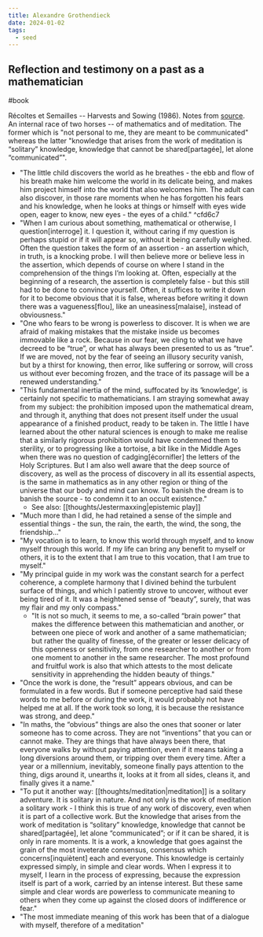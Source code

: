 ```yaml
---
title: Alexandre Grothendieck
date: 2024-01-02
tags:
  - seed
---
```

## Reflection and testimony on a past as a mathematician

#book 

Récoltes et Semailles -- Harvests and Sowing (1986). Notes from [source](https://tongchow.github.io/ReSI.pdf). An internal race of two horses -- of mathematics and of meditation. The former which is "not personal to me, they are meant to be communicated" whereas the latter "knowledge that arises from the work of meditation is “solitary” knowledge, knowledge that cannot be shared[partagée], let alone “communicated”".

- "The little child discovers the world as he breathes - the ebb and flow of his breath make him welcome the world in its delicate being, and makes him project himself into the world that also welcomes him. The adult can also discover, in those rare moments when he has forgotten his fears and his knowledge, when he looks at things or himself with eyes wide open, eager to know, new eyes - the eyes of a child." ^cfd6c7
- "When I am curious about something, mathematical or otherwise, I question[interroge] it. I question it, without caring if my question is perhaps stupid or if it will appear so, without it being carefully weighed. Often the question takes the form of an assertion - an assertion which, in truth, is a knocking probe. I will then believe more or believe less in the assertion, which depends of course on where I stand in the comprehension of the things I’m looking at. Often, especially at the beginning of a research, the assertion is completely false - but this still had to be done to convince yourself. Often, it suffices to write it down for it to become obvious that it is false, whereas before writing it down there was a vagueness[flou], like an uneasiness[malaise], instead of obviousness."
- "One who fears to be wrong is powerless to discover. It is when we are afraid of making mistakes that the mistake inside us becomes immovable like a rock. Because in our fear, we cling to what we have decreed to be “true”, or what has always been presented to us as “true”. If we are moved, not by the fear of seeing an illusory security vanish, but by a thirst for knowing, then error, like suffering or sorrow, will cross us without ever becoming frozen, and the trace of its passage will be a renewed understanding."
- "This fundamental inertia of the mind, suffocated by its ‘knowledge’, is certainly not specific to mathematicians. I am straying somewhat away from my subject: the prohibition imposed upon the mathematical dream, and through it, anything that does not present itself under the usual appearance of a finished product, ready to be taken in. The little I have learned about the other natural sciences is enough to make me realise that a similarly rigorous prohibition would have condemned them to sterility, or to progressing like a tortoise, a bit like in the Middle Ages when there was no question of cadging[écornifler] the letters of the Holy Scriptures. But I am also well aware that the deep source of discovery, as well as the process of discovery in all its essential aspects, is the same in mathematics as in any other region or thing of the universe that our body and mind can know. To banish the dream is to banish the source - to condemn it to an occult existence."
	- See also: [[thoughts/Jestermaxxing|epistemic play]]
- "Much more than I did, he had retained a sense of the simple and essential things - the sun, the rain, the earth, the wind, the song, the friendship…"
- "My vocation is to learn, to know this world through myself, and to know myself through this world. If my life can bring any benefit to myself or others, it is to the extent that I am true to this vocation, that I am true to myself."
- "My principal guide in my work was the constant search for a perfect coherence, a complete harmony that I divined behind the turbulent surface of things, and which I patiently strove to uncover, without ever being tired of it. It was a heightened sense of “beauty”, surely, that was my flair and my only compass."
	- "It is not so much, it seems to me, a so-called “brain power” that makes the difference between this mathematician and another, or between one piece of work and another of a same mathematician; but rather the quality of finesse, of the greater or lesser delicacy of this openness or sensitivity, from one researcher to another or from one moment to another in the same researcher. The most profound and fruitful work is also that which attests to the most delicate sensitivity in apprehending the hidden beauty of things."
- "Once the work is done, the “result” appears obvious, and can be formulated in a few words. But if someone perceptive had said these words to me before or during the work, it would probably not have helped me at all. If the work took so long, it is because the resistance was strong, and deep."
- "In maths, the “obvious” things are also the ones that sooner or later someone has to come across. They are not “inventions” that you can or cannot make. They are things that have always been there, that everyone walks by without paying attention, even if it means taking a long diversions around them, or tripping over them every time. After a year or a millennium, inevitably, someone finally pays attention to the thing, digs around it, unearths it, looks at it from all sides, cleans it, and finally gives it a name."
- "To put it another way: [[thoughts/meditation|meditation]] is a solitary adventure. It is solitary in nature. And not only is the work of meditation a solitary work - I think this is true of any work of discovery, even when it is part of a collective work. But the knowledge that arises from the work of meditation is “solitary” knowledge, knowledge that cannot be shared[partagée], let alone “communicated”; or if it can be shared, it is only in rare moments. It is a work, a knowledge that goes against the grain of the most inveterate consensus, consensus which concerns[inquiètent] each and everyone. This knowledge is certainly expressed simply, in simple and clear words. When I express it to myself, I learn in the process of expressing, because the expression itself is part of a work, carried by an intense interest. But these same simple and clear words are powerless to communicate meaning to others when they come up against the closed doors of indifference or fear."
- "The most immediate meaning of this work has been that of a dialogue with myself, therefore of a meditation"